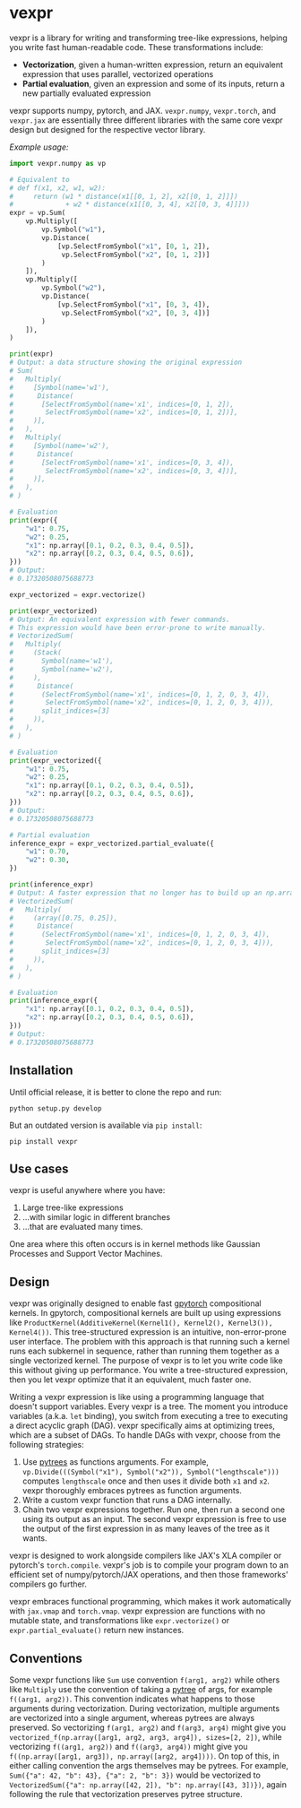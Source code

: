 # vexpr

vexpr is a library for writing and transforming tree-like expressions, helping you write fast human-readable code. These transformations include:

- **Vectorization**, given a human-written expression, return an equivalent expression that uses parallel, vectorized operations
- **Partial evaluation**, given an expression and some of its inputs, return a new partially evaluated expression

vexpr supports numpy, pytorch, and JAX. `vexpr.numpy`, `vexpr.torch`, and `vexpr.jax` are essentially three different libraries with the same core vexpr design but designed for the respective vector library.

*Example usage:*

```python
import vexpr.numpy as vp

# Equivalent to
# def f(x1, x2, w1, w2):
#     return (w1 * distance(x1[[0, 1, 2], x2[[0, 1, 2]]])
#             + w2 * distance(x1[[0, 3, 4], x2[[0, 3, 4]]]))
expr = vp.Sum(
    vp.Multiply([
        vp.Symbol("w1"),
        vp.Distance(
            [vp.SelectFromSymbol("x1", [0, 1, 2]),
             vp.SelectFromSymbol("x2", [0, 1, 2])]
        )
    ]),
    vp.Multiply([
        vp.Symbol("w2"),
        vp.Distance(
            [vp.SelectFromSymbol("x1", [0, 3, 4]),
             vp.SelectFromSymbol("x2", [0, 3, 4])]
        )
    ]),
)

print(expr)
# Output: a data structure showing the original expression
# Sum(
#   Multiply(
#     [Symbol(name='w1'),
#      Distance(
#       [SelectFromSymbol(name='x1', indices=[0, 1, 2]),
#        SelectFromSymbol(name='x2', indices=[0, 1, 2])],
#     )],
#   ),
#   Multiply(
#     [Symbol(name='w2'),
#      Distance(
#       [SelectFromSymbol(name='x1', indices=[0, 3, 4]),
#        SelectFromSymbol(name='x2', indices=[0, 3, 4])],
#     )],
#   ),
# )

# Evaluation
print(expr({
    "w1": 0.75,
    "w2": 0.25,
    "x1": np.array([0.1, 0.2, 0.3, 0.4, 0.5]),
    "x2": np.array([0.2, 0.3, 0.4, 0.5, 0.6]),
}))
# Output:
# 0.17320508075688773

expr_vectorized = expr.vectorize()

print(expr_vectorized)
# Output: An equivalent expression with fewer commands.
# This expression would have been error-prone to write manually.
# VectorizedSum(
#   Multiply(
#     (Stack(
#       Symbol(name='w1'),
#       Symbol(name='w2'),
#     ),
#      Distance(
#       (SelectFromSymbol(name='x1', indices=[0, 1, 2, 0, 3, 4]),
#        SelectFromSymbol(name='x2', indices=[0, 1, 2, 0, 3, 4])),
#       split_indices=[3]
#     )),
#   ),
# )

# Evaluation
print(expr_vectorized({
    "w1": 0.75,
    "w2": 0.25,
    "x1": np.array([0.1, 0.2, 0.3, 0.4, 0.5]),
    "x2": np.array([0.2, 0.3, 0.4, 0.5, 0.6]),
}))
# Output:
# 0.17320508075688773

# Partial evaluation
inference_expr = expr_vectorized.partial_evaluate({
    "w1": 0.70,
    "w2": 0.30,
})

print(inference_expr)
# Output: A faster expression that no longer has to build up an np.array on every execution.
# VectorizedSum(
#   Multiply(
#     (array([0.75, 0.25]),
#      Distance(
#       (SelectFromSymbol(name='x1', indices=[0, 1, 2, 0, 3, 4]),
#        SelectFromSymbol(name='x2', indices=[0, 1, 2, 0, 3, 4])),
#       split_indices=[3]
#     )),
#   ),
# )

# Evaluation
print(inference_expr({
    "x1": np.array([0.1, 0.2, 0.3, 0.4, 0.5]),
    "x2": np.array([0.2, 0.3, 0.4, 0.5, 0.6]),
}))
# Output:
# 0.17320508075688773
```

## Installation

Until official release, it is better to clone the repo and run:

```
python setup.py develop
```

But an outdated version is available via `pip install`:

```
pip install vexpr
```


## Use cases

vexpr is useful anywhere where you have:

1. Large tree-like expressions
2. ...with similar logic in different branches
3. ...that are evaluated many times.

One area where this often occurs is in kernel methods like Gaussian Processes and Support Vector Machines.

## Design

vexpr was originally designed to enable fast [gpytorch](https://gpytorch.ai) compositional kernels. In gpytorch, compositional kernels are built up using expressions like `ProductKernel(AdditiveKernel(Kernel1(), Kernel2(), Kernel3()), Kernel4())`. This tree-structured expression is an intuitive, non-error-prone user interface. The problem with this approach is that running such a kernel runs each subkernel in sequence, rather than running them together as a single vectorized kernel. The purpose of vexpr is to let you write code like this without giving up performance. You write a tree-structured expression, then you let vexpr optimize that it an equivalent, much faster one.

Writing a vexpr expression is like using a programming language that doesn't support variables. Every vexpr is a tree. The moment you introduce variables (a.k.a. `let` binding), you switch from executing a tree to executing a direct acyclic graph (DAG). vexpr specifically aims at optimizing trees, which are a subset of DAGs. To handle DAGs with vexpr, choose from the following strategies:

1. Use [pytrees](https://jax.readthedocs.io/en/latest/pytrees.html) as functions arguments. For example, `vp.Divide(((Symbol("x1"), Symbol("x2")), Symbol("lengthscale")))` computes `lengthscale` once and then uses it divide both `x1` and `x2`. vexpr thoroughly embraces pytrees as function arguments.
2. Write a custom vexpr function that runs a DAG internally.
3. Chain two vexpr expressions together. Run one, then run a second one using its output as an input. The second vexpr expression is free to use the output of the first expression in as many leaves of the tree as it wants.

vexpr is designed to work alongside compilers like JAX's XLA compiler or pytorch's `torch.compile`. vexpr's job is to compile your program down to an efficient set of numpy/pytorch/JAX operations, and then those frameworks' compilers go further.

vexpr embraces functional programming, which makes it work automatically with `jax.vmap` and `torch.vmap`. vexpr expression are functions with no mutable state, and transformations like `expr.vectorize()` or `expr.partial_evaluate()` return new instances.


## Conventions

Some vexpr functions like `Sum` use convention `f(arg1, arg2)` while others like `Multiply` use the convention of taking a [pytree](https://jax.readthedocs.io/en/latest/pytrees.html) of args, for example `f((arg1, arg2))`. This convention indicates what happens to those arguments during vectorization. During vectorization, multiple arguments are vectorized into a single argument, whereas pytrees are always preserved. So vectorizing `f(arg1, arg2)` and `f(arg3, arg4)` might give you `vectorized_f(np.array([arg1, arg2, arg3, arg4]), sizes=[2, 2])`, while vectorizing `f((arg1, arg2))` and `f((arg3, arg4))` might give you `f((np.array([arg1, arg3]), np.array([arg2, arg4])))`. On top of this, in either calling convention the args themselves may be pytrees. For example, `Sum({"a": 42, "b": 43}, {"a": 2, "b": 3})` would be vectorized to `VectorizedSum({"a": np.array([42, 2]), "b": np.array([43, 3])})`, again following the rule that vectorization preserves pytree structure.

